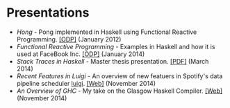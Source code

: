 # Presentations

  * *Hong* - Pong implemented in Haskell using Functional Reactive Programming. [[ODP]][hong-presentation] (January 2012)
  * *Functional Reactive Programming* - Examples in Haskell and how it is used at FaceBook Inc. [[ODP]][frp-chalmers-presentation] (January 2014)
  * *Stack Traces in Haskell* - Master thesis presentation. [[PDF]][master-presentation] (March 2014)
  * *Recent Features in Luigi* - An overview of new featuers in Spotify's data pipeline scheduler [luigi]. [[Web]][luigi-presentation] (November 2014)
  * *An Overview of GHC* - My take on the Glasgow Haskell Compiler. [[Web]][ghc-intro-nov-2014] (November 2014)

[hong-presentation]: https://github.com/Tarrasch/Hong/raw/master/presentation/slide.odp
[frp-chalmers-presentation]: /presentations/frp-chalmers-presentation.odp
[master-presentation]: /presentations/master-presentation.pdf
[luigi]: https://github.com/spotify/luigi
[luigi-presentation]: http://tarrasch.github.io/luigi-presentation
[ghc-intro-nov-2014]: http://tarrasch.github.io/ghc-intro-nov-2014
